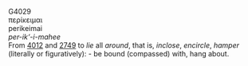 <body>
  <p>G4029<br>  περίκειμαι  <br> perikeimai  <br><i>per-ik‘-i-mahee </i><br>From <a href="g4012.htm">4012</a> and <a href="g2749.htm">2749</a>  to <i>lie</i> all <i>around</i>, that is, <i>inclose</i>, <i>encircle</i>, <i>hamper</i> (literally or figuratively): - be bound (compassed) with, hang about.<br></p>
 </body>